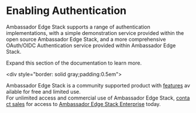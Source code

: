 # Enabling Authentication

Ambassador Edge Stack supports a range of authentication implementations, with a simple demonstration service provided within the open source Ambassador Edge Stack, and a more comprehensive OAuth/OIDC Authentication service provided within Ambassador Edge Stack.



Expand this section of the documentation to learn more.

<div style="border: solid gray;padding:0.5em">

Ambassador Edge Stack is a community supported product with [features](getambassador.io/features) available for free and limited use. For unlimited access and commercial use of Ambassador Edge Stack, [contact sales](https:/www.getambassador.io/contact) for access to [Ambassador Edge Stack Enterprise](/user-guide/ambassador-edge-stack-enterprise) today.

</div>

